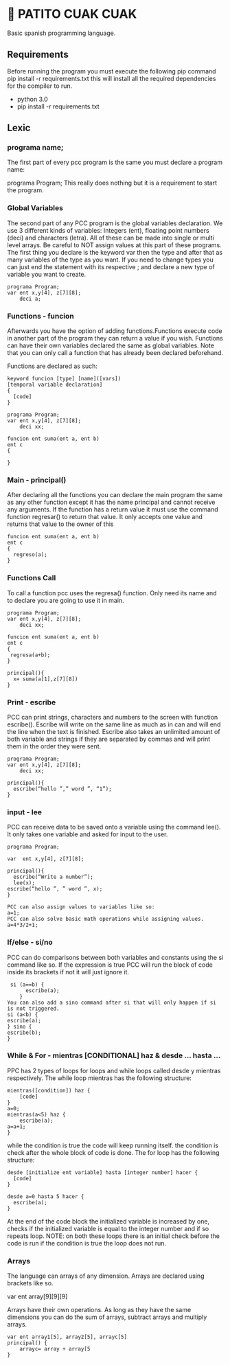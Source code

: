 # :duck: PATITO CUAK CUAK 

Basic spanish programming language.

## Requirements
Before running the program you must execute the following pip command
pip install -r requirements.txt
this will install all the required dependencies for the compiler to run.

- python 3.0
- pip install -r requirements.txt

## Lexic

### programa name;
The first part of every pcc program is the same you must declare a program name:

programa Program;
This really does nothing but it is a requirement to start the program.

### Global Variables
The second part of any PCC program is the global variables declaration.
We use 3 different kinds of variables: Integers (ent), floating point numbers (deci) and characters (letra). All of these can be made into single or multi level arrays. Be careful to NOT assign values at this part of these programs.
The first thing you declare is the keyword var then the type and after that as many variables of the type as you want. If you need to change types you can just end the statement with its respective ; and declare a new type of variable you want to create.

```
programa Program;
var ent x,y[4], z[7][8]; 
    deci a;
````

### Functions - funcion
Afterwards you have the option of adding functions.Functions execute code in another part of the program they can return a value if you wish. Functions can have their own variables declared the same as global variables. Note that you can only call a function that has already been declared beforehand.

Functions are declared as such:
```
keyword funcion [type] [name]([vars])
[temporal variable declaration] 
{
  [code]
}

programa Program;
var ent x,y[4], z[7][8]; 
    deci xx;

funcion ent suma(ent a, ent b)
ent c
{

}
```

### Main - principal()
After declaring all the functions you can declare the main program the same as any other function except it has the name principal and cannot  receive any arguments.
If the function has a return value it must use the command function regresar() to return that value. It only accepts one value and returns that value to the owner of this

```
funcion ent suma(ent a, ent b)
ent c
{
  regreso(a);
}
```

### Functions Call
To call a function pcc uses the regresa() function. Only need its name and to declare you are going to use it in main.

```
programa Program;
var ent x,y[4], z[7][8]; 
    deci xx;

funcion ent suma(ent a, ent b)
ent c
{
 regresa(a+b);
}

principal(){
  x= suma(a[1],z[7][8])
}
```

### Print - escribe
PCC can print strings, characters and numbers to the screen with function escribe(). Escribe will write on the same line as much as in can and will end the line when the text is finished. Escribe also takes an unlimited amount of both variable and strings if they are separated by commas and will print them in the order they were sent.

```
programa Program;
var ent x,y[4], z[7][8]; 
    deci xx;

principal(){
  escribe(“hello ”,” word ”, “1”);
}
```

### input - lee
PCC can receive data to be saved onto a variable using the command lee(). It only takes one variable and asked for input to the user.
```
programa Program;

var  ent x,y[4], z[7][8]; 

principal(){
  escribe(“Write a number”);
  lee(x);
escribe(“hello ”, ” word ”, x);
}

PCC can also assign values to variables like so:
a=1;
PCC can also solve basic math operations while assigning values.
a=4*3/2+1;
````

### If/else - si/no
PCC can do comparisons between both variables and constants using the si command like so. If the expression is true PCC will run the block of code inside its brackets if not it will just ignore it.
```
 si (a==b) {
      escribe(a);
    }
You can also add a sino command after si that will only happen if si is not triggered.
si (a<b) {
escribe(a);
} sino {
escribe(b);
}
```

### While & For - mientras [CONDITIONAL] haz & desde ... hasta ...
PPC has 2 types of loops for loops and while loops called desde y mientras respectively.
The while loop mientras has the following structure:
```
mientras([condition]) haz {
	[code]
}
a=0;
mientras(a<5) haz {
	escribe(a);
a=a+1;
}
```
while the condition is true the code will keep running itself. the condition is check after the whole block of code is done.
The for loop has the following structure:
```
desde [initialize ent variable] hasta [integer number] hacer {
  [code]
}

desde a=0 hasta 5 hacer {
  escribe(a);
}
```
At the end of the code block the initialized variable is increased by one, checks if the initialized variable is equal to the integer number and if so repeats loop. 
NOTE: on both these loops there is an initial check before the code is run if the condition is true the loop does not run.

### Arrays

The language can arrays of any dimension. Arrays are declared using brackets like so.

var ent array[9][9][9]

Arrays have their own operations. As long as they have the same dimensions you can do the sum of arrays, subtract arrays and multiply arrays.

```
var ent array1[5], array2[5], arrayc[5]
principal() {
	arrayc= array + array[5
}
```

